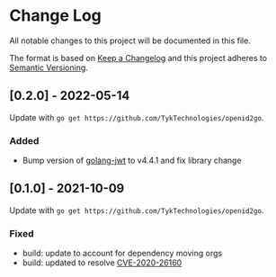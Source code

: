 # Change Log

All notable changes to this project will be documented in this file.

The format is based on [Keep a Changelog](http://keepachangelog.com/)
and this project adheres to [Semantic Versioning](http://semver.org/).

## [0.2.0] - 2022-05-14

Update with `go get https://github.com/TykTechnologies/openid2go`.

### Added

- Bump version of [golang-jwt]() to v4.4.1 and fix library change

## [0.1.0] - 2021-10-09

Update with `go get https://github.com/TykTechnologies/openid2go`.

### Fixed

- build: update to account for dependency moving orgs
- build: updated to resolve [CVE-2020-26160](https://github.com/advisories/GHSA-w73w-5m7g-f7qc) 
